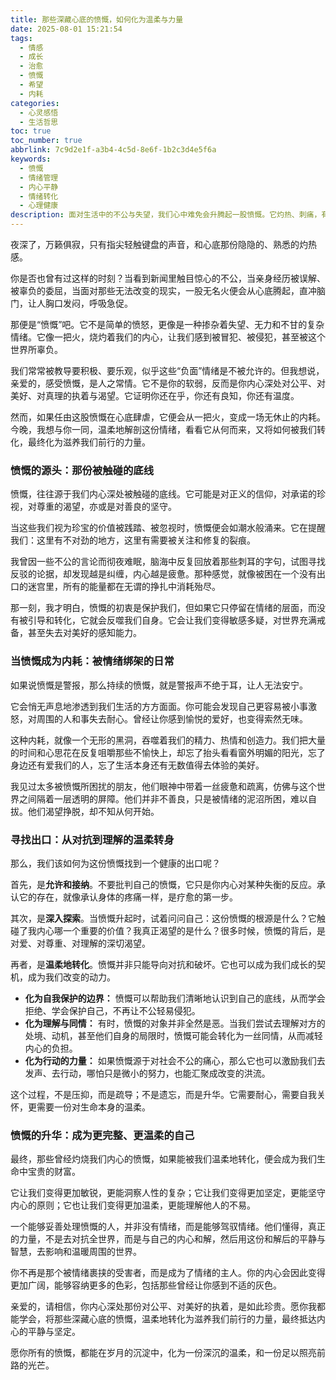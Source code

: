 ```yaml
---
title: 那些深藏心底的愤慨，如何化为温柔与力量
date: 2025-08-01 15:21:54
tags:
  - 情感
  - 成长
  - 治愈
  - 愤慨
  - 希望
  - 内耗
categories:
  - 心灵感悟
  - 生活哲思
toc: true
toc_number: true
abbrlink: 7c9d2e1f-a3b4-4c5d-8e6f-1b2c3d4e5f6a
keywords:
  - 愤慨
  - 情绪管理
  - 内心平静
  - 情绪转化
  - 心理健康
description: 面对生活中的不公与失望，我们心中难免会升腾起一股愤慨。它灼热、刺痛，有时甚至让人感到无力。但亲爱的你，请相信，这份看似负面的情绪，并非全然是消耗。它深藏着我们对公平、对美好的渴望，是内心深处对世界温柔的呼唤。这篇文章，将与你一同探索，如何将那些深藏心底的愤慨，温柔地转化为滋养我们前行的力量，最终抵达内心的平静与坚定。
---
```


夜深了，万籁俱寂，只有指尖轻触键盘的声音，和心底那份隐隐的、熟悉的灼热感。

你是否也曾有过这样的时刻？当看到新闻里触目惊心的不公，当亲身经历被误解、被辜负的委屈，当面对那些无法改变的现实，一股无名火便会从心底腾起，直冲脑门，让人胸口发闷，呼吸急促。

那便是“愤慨”吧。它不是简单的愤怒，更像是一种掺杂着失望、无力和不甘的复杂情绪。它像一把火，烧灼着我们的内心，让我们感到被冒犯、被侵犯，甚至被这个世界所辜负。

我们常常被教导要积极、要乐观，似乎这些“负面”情绪是不被允许的。但我想说，亲爱的，感受愤慨，是人之常情。它不是你的软弱，反而是你内心深处对公平、对美好、对真理的执着与渴望。它证明你还在乎，你还有良知，你还有温度。

然而，如果任由这股愤慨在心底肆虐，它便会从一把火，变成一场无休止的内耗。今晚，我想与你一同，温柔地解剖这份情绪，看看它从何而来，又将如何被我们转化，最终化为滋养我们前行的力量。

### 愤慨的源头：那份被触碰的底线

愤慨，往往源于我们内心深处被触碰的底线。它可能是对正义的信仰，对承诺的珍视，对尊重的渴望，亦或是对善良的坚守。

当这些我们视为珍宝的价值被践踏、被忽视时，愤慨便会如潮水般涌来。它在提醒我们：这里有不对劲的地方，这里有需要被关注和修复的裂痕。

我曾因一些不公的言论而彻夜难眠，脑海中反复回放着那些刺耳的字句，试图寻找反驳的论据，却发现越是纠缠，内心越是疲惫。那种感觉，就像被困在一个没有出口的迷宫里，所有的能量都在无谓的挣扎中消耗殆尽。

那一刻，我才明白，愤慨的初衷是保护我们，但如果它只停留在情绪的层面，而没有被引导和转化，它就会反噬我们自身。它会让我们变得敏感多疑，对世界充满戒备，甚至失去对美好的感知能力。

### 当愤慨成为内耗：被情绪绑架的日常

如果说愤慨是警报，那么持续的愤慨，就是警报声不绝于耳，让人无法安宁。

它会悄无声息地渗透到我们生活的方方面面。你可能会发现自己更容易被小事激怒，对周围的人和事失去耐心。曾经让你感到愉悦的爱好，也变得索然无味。

这种内耗，就像一个无形的黑洞，吞噬着我们的精力、热情和创造力。我们把大量的时间和心思花在反复咀嚼那些不愉快上，却忘了抬头看看窗外明媚的阳光，忘了身边还有爱我们的人，忘了生活本身还有无数值得去体验的美好。

我见过太多被愤慨所困扰的朋友，他们眼神中带着一丝疲惫和疏离，仿佛与这个世界之间隔着一层透明的屏障。他们并非不善良，只是被情绪的泥沼所困，难以自拔。他们渴望挣脱，却不知从何开始。

### 寻找出口：从对抗到理解的温柔转身

那么，我们该如何为这份愤慨找到一个健康的出口呢？

首先，是**允许和接纳**。不要批判自己的愤慨，它只是你内心对某种失衡的反应。承认它的存在，就像承认身体的疼痛一样，是疗愈的第一步。

其次，是**深入探索**。当愤慨升起时，试着问问自己：这份愤慨的根源是什么？它触碰了我内心哪一个重要的价值？我真正渴望的是什么？很多时候，愤慨的背后，是对爱、对尊重、对理解的深切渴望。

再者，是**温柔地转化**。愤慨并非只能导向对抗和破坏。它也可以成为我们成长的契机，成为我们改变的动力。

- **化为自我保护的边界：** 愤慨可以帮助我们清晰地认识到自己的底线，从而学会拒绝、学会保护自己，不再让不公轻易侵犯。
- **化为理解与同情：** 有时，愤慨的对象并非全然是恶。当我们尝试去理解对方的处境、动机，甚至他们自身的局限时，愤慨可能会转化为一丝同情，从而减轻内心的负担。
- **化为行动的力量：** 如果愤慨源于对社会不公的痛心，那么它也可以激励我们去发声、去行动，哪怕只是微小的努力，也能汇聚成改变的洪流。

这个过程，不是压抑，而是疏导；不是遗忘，而是升华。它需要耐心，需要自我关怀，更需要一份对生命本身的温柔。

### 愤慨的升华：成为更完整、更温柔的自己

最终，那些曾经灼烧我们内心的愤慨，如果能被我们温柔地转化，便会成为我们生命中宝贵的财富。

它让我们变得更加敏锐，更能洞察人性的复杂；它让我们变得更加坚定，更能坚守内心的原则；它也让我们变得更加温柔，更能理解他人的不易。

一个能够妥善处理愤慨的人，并非没有情绪，而是能够驾驭情绪。他们懂得，真正的力量，不是去对抗全世界，而是与自己的内心和解，然后用这份和解后的平静与智慧，去影响和温暖周围的世界。

你不再是那个被情绪裹挟的受害者，而是成为了情绪的主人。你的内心会因此变得更加广阔，能够容纳更多的色彩，包括那些曾经让你感到不适的灰色。

亲爱的，请相信，你内心深处那份对公平、对美好的执着，是如此珍贵。愿你我都能学会，将那些深藏心底的愤慨，温柔地转化为滋养我们前行的力量，最终抵达内心的平静与坚定。

愿你所有的愤慨，都能在岁月的沉淀中，化为一份深沉的温柔，和一份足以照亮前路的光芒。